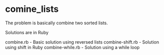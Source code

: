 # comine_lists

The problem is basically combine two sorted lists.

Solutions are in Ruby

combine.rb - Basic solution using reversed lists
combine-shift.rb - Solution using shift in Ruby
combine-while.rb - Solution using a while loop
